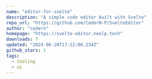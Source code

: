 ```yaml
---
name: "editor-for-svelte"
description: "A simple code editor built with Svelte"
repo_url: "https://github.com/CoderN-P/SvelteEditor"
author: "codern"
homepage: "https://svelte-editor.neelp.tech"
downloads: 7
updated: "2024-06-20T17:12:00.234Z"
github_stars: 1
tags: 
  - tooling
  - ui
---
```

